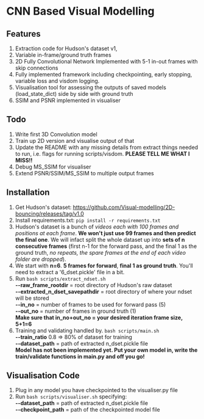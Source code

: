 # CNN Based Visual Modelling
## Features
1) Extraction code for Hudson's dataset v1,
2) Variable in-frame/ground truth frames
3) 2D Fully Convolutional Network Implemented with 5-1 in-out frames with skip connections
4) Fully implemented framework including checkpointing, early stopping, variable loss and visdom logging.
5) Visualisation tool for assessing the outputs of saved models (load_state_dict) side by side with ground truth
6) SSIM and PSNR implemented in visualiser
## Todo
1) Write first 3D Convolution model
2) Train up 2D version and visualise output of that
3) Update the README with any missing details from extract things needed to run, i.e. flags for running scripts/visdom. **PLEASE TELL ME WHAT I MISS!!**
4) Debug MS_SSIM for visualiser
5) Extend PSNR/SSIM/MS_SSIM to multiple output frames
## Installation
1) Get Hudson's dataset: https://github.com/Visual-modelling/2D-bouncing/releases/tag/v1.0
2) Install requirements.txt:
`pip install -r requirements.txt`
3) Hudson's dataset is a bunch of *videos each with 100 frames and positions at each frame*. **We won't just use 99 frames and then predict the final one**. We will infact split the whole dataset up into **sets of n consecutive frames** (first n-1 for the forward pass, and the final 1 as the ground truth, *no repeats, the spare frames at the end of each video folder are dropped*).
4) We start with **n=6**. **5 frames for forward**, **final 1 as ground truth**. You'll need to extract a '6_dset.pickle' file in a bit.
5) Run `bash scripts/extract_ndset.sh`<br />
**--raw_frame_rootdir** = root directory of Hudson's raw dataset  <br />
**--extracted_n_dset_savepathdir** = root directory of where your ndset will be stored  <br />
**--in_no** = number of frames to be used for forward pass (5)  <br />
**--out_no** = number of frames in ground truth (1)  <br />
**Make sure that in_no+out_no = your desired iteration frame size, 5+1=6**
6) Training and validating handled by. `bash scripts/main.sh`  <br />
**--train_ratio** 0.8 => 80% of dataset for training  <br />
**--dataset_path** = path of extracted n_dset.pickle file  <br />
**Model has not been implemented yet. Put your own model in, write the train/validate functions in main.py and off you go!**
## Visualisation Code
1) Plug in any model you have checkpointed to the visualiser.py file
2) Run `bash scripts/visualiser.sh` specifying:  <br />
**--dataset_path** = path of extracted n_dset.pickle file  <br />
**--checkpoint_path** = path of the checkpointed model file  <br />